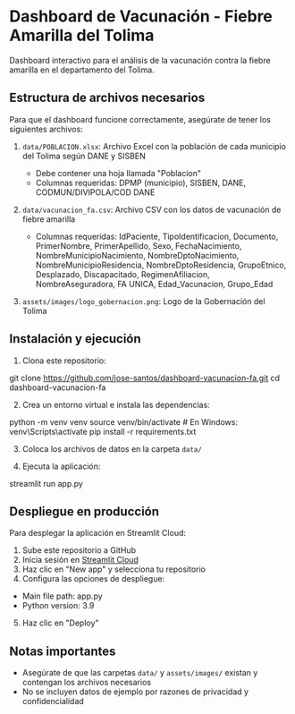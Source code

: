 # Dashboard de Vacunación - Fiebre Amarilla del Tolima

Dashboard interactivo para el análisis de la vacunación contra la fiebre amarilla en el departamento del Tolima.

## Estructura de archivos necesarios

Para que el dashboard funcione correctamente, asegúrate de tener los siguientes archivos:

1. `data/POBLACION.xlsx`: Archivo Excel con la población de cada municipio del Tolima según DANE y SISBEN
   - Debe contener una hoja llamada "Poblacion"
   - Columnas requeridas: DPMP (municipio), SISBEN, DANE, CODMUN/DIVIPOLA/COD DANE

2. `data/vacunacion_fa.csv`: Archivo CSV con los datos de vacunación de fiebre amarilla
   - Columnas requeridas: IdPaciente, TipoIdentificacion, Documento, PrimerNombre, PrimerApellido, Sexo, 
     FechaNacimiento, NombreMunicipioNacimiento, NombreDptoNacimiento, NombreMunicipioResidencia, 
     NombreDptoResidencia, GrupoEtnico, Desplazado, Discapacitado, RegimenAfiliacion, NombreAseguradora, 
     FA UNICA, Edad_Vacunacion, Grupo_Edad

3. `assets/images/logo_gobernacion.png`: Logo de la Gobernación del Tolima

## Instalación y ejecución

1. Clona este repositorio:

git clone https://github.com/jose-santos/dashboard-vacunacion-fa.git
cd dashboard-vacunacion-fa

2. Crea un entorno virtual e instala las dependencias:

python -m venv venv
source venv/bin/activate  # En Windows: venv\Scripts\activate
pip install -r requirements.txt

3. Coloca los archivos de datos en la carpeta `data/`

4. Ejecuta la aplicación:

streamlit run app.py

## Despliegue en producción

Para desplegar la aplicación en Streamlit Cloud:

1. Sube este repositorio a GitHub
2. Inicia sesión en [Streamlit Cloud](https://streamlit.io/cloud)
3. Haz clic en "New app" y selecciona tu repositorio
4. Configura las opciones de despliegue:
- Main file path: app.py
- Python version: 3.9
5. Haz clic en "Deploy"

## Notas importantes

- Asegúrate de que las carpetas `data/` y `assets/images/` existan y contengan los archivos necesarios
- No se incluyen datos de ejemplo por razones de privacidad y confidencialidad

